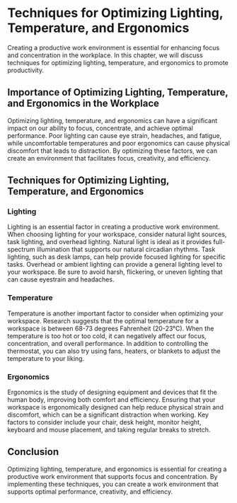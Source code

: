 # Techniques for Optimizing Lighting, Temperature, and Ergonomics

Creating a productive work environment is essential for enhancing focus and concentration in the workplace. In this chapter, we will discuss techniques for optimizing lighting, temperature, and ergonomics to promote productivity.

## Importance of Optimizing Lighting, Temperature, and Ergonomics in the Workplace

Optimizing lighting, temperature, and ergonomics can have a significant impact on our ability to focus, concentrate, and achieve optimal performance. Poor lighting can cause eye strain, headaches, and fatigue, while uncomfortable temperatures and poor ergonomics can cause physical discomfort that leads to distraction. By optimizing these factors, we can create an environment that facilitates focus, creativity, and efficiency.

## Techniques for Optimizing Lighting, Temperature, and Ergonomics

### Lighting

Lighting is an essential factor in creating a productive work environment. When choosing lighting for your workspace, consider natural light sources, task lighting, and overhead lighting. Natural light is ideal as it provides full-spectrum illumination that supports our natural circadian rhythms. Task lighting, such as desk lamps, can help provide focused lighting for specific tasks. Overhead or ambient lighting can provide a general lighting level to your workspace. Be sure to avoid harsh, flickering, or uneven lighting that can cause eyestrain and headaches.

### Temperature

Temperature is another important factor to consider when optimizing your workspace. Research suggests that the optimal temperature for a workspace is between 68-73 degrees Fahrenheit (20-23°C). When the temperature is too hot or too cold, it can negatively affect our focus, concentration, and overall performance. In addition to controlling the thermostat, you can also try using fans, heaters, or blankets to adjust the temperature to your liking.

### Ergonomics

Ergonomics is the study of designing equipment and devices that fit the human body, improving both comfort and efficiency. Ensuring that your workspace is ergonomically designed can help reduce physical strain and discomfort, which can be a significant distraction when working. Key factors to consider include your chair, desk height, monitor height, keyboard and mouse placement, and taking regular breaks to stretch.

## Conclusion

Optimizing lighting, temperature, and ergonomics is essential for creating a productive work environment that supports focus and concentration. By implementing these techniques, you can create a work environment that supports optimal performance, creativity, and efficiency.
